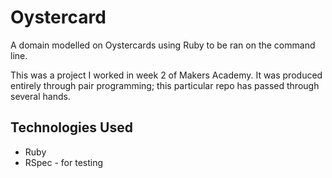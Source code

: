# Oystercard

A domain modelled on Oystercards using Ruby to be ran on the command line.

This was a project I worked in week 2 of Makers Academy. It was produced entirely through pair programming; this particular repo has passed through several hands.

## Technologies Used
* Ruby
* RSpec - for testing
